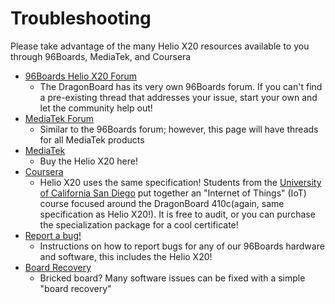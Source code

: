 # Troubleshooting

Please take advantage of the many Helio X20 resources available to you through 96Boards, MediaTek, and Coursera

- [96Boards Helio X20 Forum]()
   - The DragonBoard has its very own 96Boards forum. If you can't find a pre-existing thread that addresses your issue, start your own and let the community help out!
- [MediaTek Forum]()
   - Similar to the 96Boards forum; however, this page will have threads for all MediaTek products
- [MediaTek](http://mediatek.com/en/news-events/mediatek-news/mediatek-launches-helio-x20-development-board-for-advanced-product-creation-across-markets/)
   - Buy the Helio X20 here! 
- [Coursera](https://www.coursera.org/specializations/internet-of-things)
   - Helio X20 uses the same specification! Students from the [University of California San Diego](https://ucsd.edu/) put together an "Internet of Things" (IoT) course focused around the DragonBoard 410c(again, same specification as Helio X20!). It is free to audit, or you can purchase the specialization package for a cool certificate!
- [Report a bug!](../../../Report_a_bug.md)
   - Instructions on how to report bugs for any of our 96Boards hardware and software, this includes the Helio X20!
- [Board Recovery](../Installation/BoardRecovery.md)
   - Bricked board? Many software issues can be fixed with a simple "board recovery"
